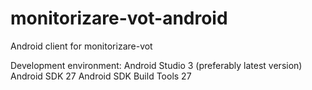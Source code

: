 # monitorizare-vot-android
Android client for monitorizare-vot

Development environment:
Android Studio 3 (preferably latest version)
Android SDK 27
Android SDK Build Tools 27
